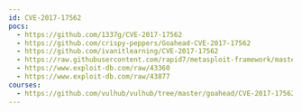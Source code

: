 ```yaml
---
id: CVE-2017-17562
pocs:
  - https://github.com/1337g/CVE-2017-17562
  - https://github.com/crispy-peppers/Goahead-CVE-2017-17562
  - https://github.com/ivanitlearning/CVE-2017-17562
  - https://raw.githubusercontent.com/rapid7/metasploit-framework/master/modules/exploits/linux/http/goahead_ldpreload.rb
  - https://www.exploit-db.com/raw/43360
  - https://www.exploit-db.com/raw/43877
courses:
  - https://github.com/vulhub/vulhub/tree/master/goahead/CVE-2017-17562
---
```

